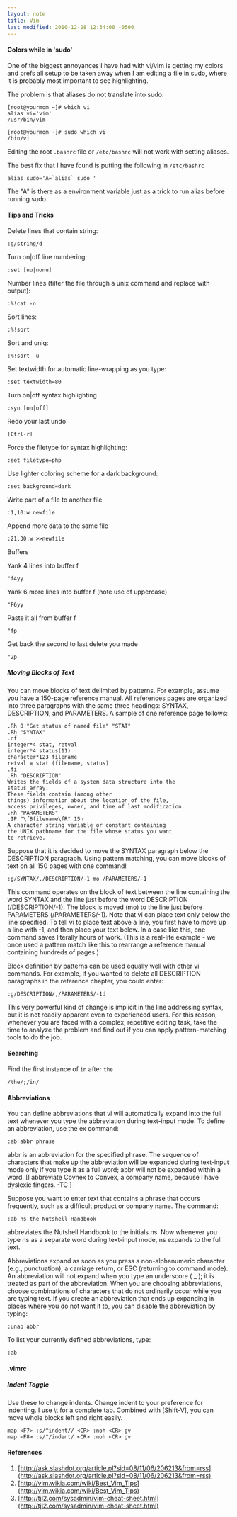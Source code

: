 ```yaml
---
layout: note
title: Vim
last_modified: 2010-12-28 12:34:00 -0500
---
```

#### Colors while in 'sudo'

One of the biggest annoyances I have had with vi/vim is getting my colors and prefs all setup to be taken away when I am editing a file in sudo, where it is probably most important to see highlighting.

The problem is that aliases do not translate into sudo:

    [root@yourmom ~]# which vi
    alias vi='vim'
    /usr/bin/vim

    [root@yourmom ~]# sudo which vi
    /bin/vi

Editing the root `.bashrc` file or `/etc/bashrc` will not work with setting aliases.

The best fix that I have found is putting the following in `/etc/bashrc`

    alias sudo='A=`alias` sudo '

The "A" is there as a environment variable just as a trick to run alias before running sudo.

#### Tips and Tricks

Delete lines that contain string:

    :g/string/d

Turn on|off line numbering:

    :set [nu|nonu]

Number lines (filter the file through a unix command and replace with output):

    :%!cat -n

Sort lines:

    :%!sort

Sort and uniq:

    :%!sort -u

Set textwidth for automatic line-wrapping as you type:

    :set textwidth=80

Turn on|off syntax highlighting

    :syn [on|off]

Redo your last undo

    [Ctrl-r]

Force the filetype for syntax highlighting:

    :set filetype=php

Use lighter coloring scheme for a dark background:

    :set background=dark

Write part of a file to another file

    :1,10:w newfile

Append more data to the same file

    :21,30:w >>newfile

Buffers

Yank 4 lines into buffer f

    "f4yy

Yank 6 more lines into buffer f (note use of uppercase)

    "F6yy

Paste it all from buffer f

    "fp

Get back the second to last delete you made

    "2p

##### Moving Blocks of Text

You can move blocks of text delimited by patterns. For example, assume you have a 150-page reference manual. All references pages are organized into three paragraphs with the same three headings: SYNTAX, DESCRIPTION, and PARAMETERS. A sample of one reference page follows:

    .Rh 0 "Get status of named file" "STAT"
    .Rh "SYNTAX"
    .nf
    integer*4 stat, retval
    integer*4 status(11)
    character*123 filename
    retval = stat (filename, status)
    .fi
    .Rh "DESCRIPTION"
    Writes the fields of a system data structure into the
    status array.  
    These fields contain (among other
    things) information about the location of the file,
    access privileges, owner, and time of last modification.
    .Rh "PARAMETERS"
    .IP "\fBfilename\fR" 15n
    A character string variable or constant containing
    the UNIX pathname for the file whose status you want
    to retrieve.  

Suppose that it is decided to move the SYNTAX paragraph below the DESCRIPTION paragraph. Using pattern matching, you can move blocks of text on all 150 pages with one command!

    :g/SYNTAX/,/DESCRIPTION/-1 mo /PARAMETERS/-1

This command operates on the block of text between the line containing the word SYNTAX and the line just before the word DESCRIPTION (/DESCRIPTION/-1). The block is moved (mo) to the line just before PARAMETERS (/PARAMETERS/-1). Note that vi can place text only below the line specified. To tell vi to place text above a line, you first have to move up a line with -1, and then place your text below. In a case like this, one command saves literally hours of work. (This is a real-life example - we once used a pattern match like this to rearrange a reference manual containing hundreds of pages.)

Block definition by patterns can be used equally well with other vi commands. For example, if you wanted to delete all DESCRIPTION paragraphs in the reference chapter, you could enter:

    :g/DESCRIPTION/,/PARAMETERS/-1d

This very powerful kind of change is implicit in the line addressing syntax, but it is not readily apparent even to experienced users. For this reason, whenever you are faced with a complex, repetitive editing task, take the time to analyze the problem and find out if you can apply pattern-matching tools to do the job.

#### Searching

Find the first instance of `in` after `the`

    /the/;/in/

#### Abbreviations

You can define abbreviations that vi will automatically expand into the full text whenever you type the abbreviation during text-input mode. To define an abbreviation, use the ex command:

    :ab abbr phrase

abbr is an abbreviation for the specified phrase. The sequence of characters that make up the abbreviation will be expanded during text-input mode only if you type it as a full word; abbr will not be expanded within a word. [I abbreviate Covnex to Convex, a company name, because I have dyslexic fingers. -TC ]

Suppose you want to enter text that contains a phrase that occurs frequently, such as a difficult product or company name. The command:

    :ab ns the Nutshell Handbook

abbreviates the Nutshell Handbook to the initials ns. Now whenever you type ns as a separate word during text-input mode, ns expands to the full text.

Abbreviations expand as soon as you press a non-alphanumeric character (e.g., punctuation), a carriage return, or ESC (returning to command mode). An abbreviation will not expand when you type an underscore ( _ ); it is treated as part of the abbreviation. When you are choosing abbreviations, choose combinations of characters that do not ordinarily occur while you are typing text. If you create an abbreviation that ends up expanding in places where you do not want it to, you can disable the abbreviation by typing:

    :unab abbr

To list your currently defined abbreviations, type:

    :ab

#### .vimrc

##### Indent Toggle

Use these to change indents. Change indent to your preference for indenting. I use \t for a complete tab. Combined with [Shift-V], you can move whole blocks left and right easily.

    map <F7> :s/^indent// <CR> :noh <CR> gv
    map <F8> :s/^/indent/ <CR> :noh <CR> gv

#### References

 1. [http://ask.slashdot.org/article.pl?sid=08/11/06/206213&from=rss](http://ask.slashdot.org/article.pl?sid=08/11/06/206213&from=rss)
 2. [http://vim.wikia.com/wiki/Best_Vim_Tips](http://vim.wikia.com/wiki/Best_Vim_Tips)
 3. [http://tjl2.com/sysadmin/vim-cheat-sheet.html](http://tjl2.com/sysadmin/vim-cheat-sheet.html)
